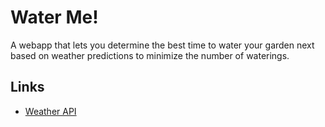 # Water Me!

A webapp that lets you determine the best time to water your garden next based on weather predictions to minimize the number of waterings.

## Links

- [Weather API](https://www.weatherapi.com/docs/)
